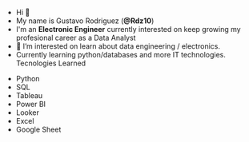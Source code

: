 - Hi 👋
- My name is Gustavo Rodriguez (__@Rdz10__)
- I'm an __Electronic Engineer__ currently interested on keep growing my profesional career as a Data Analyst
- 👀 I’m interested on learn about data engineering / electronics.
- Currently learning python/databases and more IT technologies.
Tecnologies Learned
* Python
* SQL
* Tableau
* Power BI
* Looker
* Excel
* Google Sheet

<!---
Rdz10/Rdz10 is a ✨ special ✨ repository because its `README.md` (this file) appears on your GitHub profile.
You can click the Preview link to take a look at your changes.
--->

